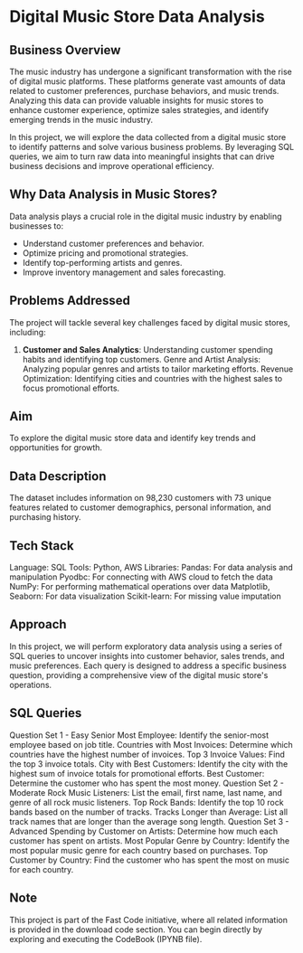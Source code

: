 # Digital Music Store Data Analysis
## Business Overview
The music industry has undergone a significant transformation with the rise of digital music platforms. These platforms generate vast amounts of data related to customer preferences, purchase behaviors, and music trends. Analyzing this data can provide valuable insights for music stores to enhance customer experience, optimize sales strategies, and identify emerging trends in the music industry.

In this project, we will explore the data collected from a digital music store to identify patterns and solve various business problems. By leveraging SQL queries, we aim to turn raw data into meaningful insights that can drive business decisions and improve operational efficiency.

## Why Data Analysis in Music Stores?
Data analysis plays a crucial role in the digital music industry by enabling businesses to:

- Understand customer preferences and behavior.
- Optimize pricing and promotional strategies.
- Identify top-performing artists and genres.
- Improve inventory management and sales forecasting.

## Problems Addressed
The project will tackle several key challenges faced by digital music stores, including:

1. **Customer and Sales Analytics**: Understanding customer spending habits and identifying top customers.
Genre and Artist Analysis: Analyzing popular genres and artists to tailor marketing efforts.
Revenue Optimization: Identifying cities and countries with the highest sales to focus promotional efforts.
## Aim
To explore the digital music store data and identify key trends and opportunities for growth.

## Data Description
The dataset includes information on 98,230 customers with 73 unique features related to customer demographics, personal information, and purchasing history.

## Tech Stack
Language: SQL
Tools: Python, AWS
Libraries:
Pandas: For data analysis and manipulation
Pyodbc: For connecting with AWS cloud to fetch the data
NumPy: For performing mathematical operations over data
Matplotlib, Seaborn: For data visualization
Scikit-learn: For missing value imputation

## Approach
In this project, we will perform exploratory data analysis using a series of SQL queries to uncover insights into customer behavior, sales trends, and music preferences. Each query is designed to address a specific business question, providing a comprehensive view of the digital music store's operations.

## SQL Queries
Question Set 1 - Easy
Senior Most Employee: Identify the senior-most employee based on job title.
Countries with Most Invoices: Determine which countries have the highest number of invoices.
Top 3 Invoice Values: Find the top 3 invoice totals.
City with Best Customers: Identify the city with the highest sum of invoice totals for promotional efforts.
Best Customer: Determine the customer who has spent the most money.
Question Set 2 - Moderate
Rock Music Listeners: List the email, first name, last name, and genre of all rock music listeners.
Top Rock Bands: Identify the top 10 rock bands based on the number of tracks.
Tracks Longer than Average: List all track names that are longer than the average song length.
Question Set 3 - Advanced
Spending by Customer on Artists: Determine how much each customer has spent on artists.
Most Popular Genre by Country: Identify the most popular music genre for each country based on purchases.
Top Customer by Country: Find the customer who has spent the most on music for each country.

## Note
This project is part of the Fast Code initiative, where all related information is provided in the download code section. You can begin directly by exploring and executing the CodeBook (IPYNB file).

